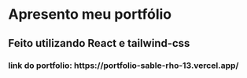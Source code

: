 <h1>Apresento meu portfólio</h1>
<h2>Feito utilizando React e tailwind-css</h2>
<h3>link do portfolio: https://portfolio-sable-rho-13.vercel.app/</h3>
